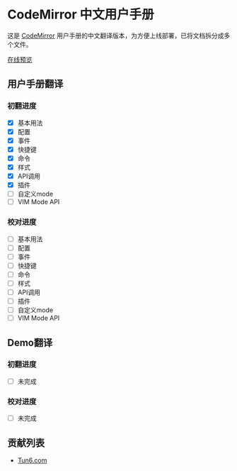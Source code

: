 # CodeMirror 中文用户手册

这是 [CodeMirror](https://github.com/codemirror/CodeMirror/blob/master/doc/manual.html) 用户手册的中文翻译版本，为方便上线部署，已将文档拆分成多个文件。

[在线预览](https://www.tun6.com/manual/codemirror/)

## 用户手册翻译

### 初翻进度

* [x] 基本用法
* [x] 配置
* [x] 事件
* [x] 快捷键
* [x] 命令
* [x] 样式
* [x] API调用
* [x] 插件
* [ ] 自定义mode
* [ ] VIM Mode API

### 校对进度

* [ ] 基本用法
* [ ] 配置
* [ ] 事件
* [ ] 快捷键
* [ ] 命令
* [ ] 样式
* [ ] API调用
* [ ] 插件
* [ ] 自定义mode
* [ ] VIM Mode API

## Demo翻译

### 初翻进度

* [ ] 未完成

### 校对进度

* [ ] 未完成

## 贡献列表

* [Tun6.com](https://github.com/tun6-com)
